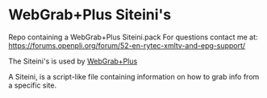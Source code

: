 # WebGrab+Plus Siteini's
Repo containing a WebGrab+Plus Siteini.pack
For questions contact me at: https://forums.openpli.org/forum/52-en-rytec-xmltv-and-epg-support/

The Siteini's is used by [WebGrab+Plus](http://webgrabplus.com/)

A Siteini, is a script-like file containing information on how to grab info from a specific site.
